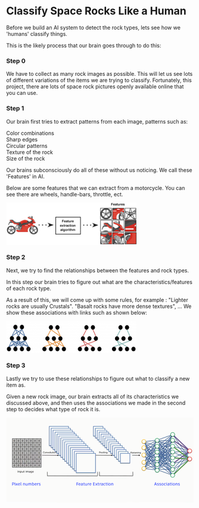 # Classify Space Rocks Like a Human

Before we build an AI system to detect the rock types, lets see how we 'humans' classify things.

This is the likely process that our brain goes through to do this:

### Step 0

We have to collect as many rock images as possible. This will let us see lots of different variations of the items we are trying to classify. Fortunately, this project, there are lots of space rock pictures openly available online that you can use.

### Step 1

Our brain first tries to extract patterns from each image, patterns such as:

Color combinations  
Sharp edges  
Circular patterns  
Texture of the rock  
Size of the rock  

Our brains subconsciously do all of these without us noticing. We call these 'Features' in AI.

Below are some features that we can extract from a motorcycle. You can see there are wheels, handle-bars, throttle, ect.

<img src="../Media/features.png" width="350" align="center">  

### Step 2

Next, we try to find the relationships between the features and rock types.

In this step our brain tries to figure out what are the characteristics/features of each rock type.

As a result of this, we will come up with some rules, for example : "Lighter rocks are usually Crustals". "Basalt rocks have more dense textures", ...
We show these associations with links such as shown below:

<img src="../Media/links.png" width="350" align="center">

### Step 3

Lastly we try to use these relationships to figure out what to classify a new item as.

Given a new rock image, our brain extracts all of its characteristics we discussed above, and then uses the associations we made in the second step to decides what type of rock it is.

<img src="../Media/dl.png" width="550" align="center">